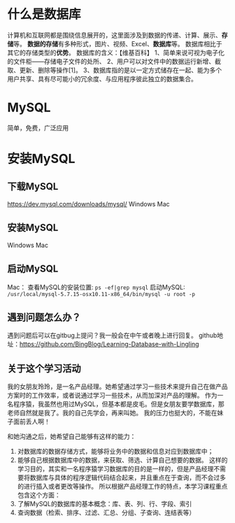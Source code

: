 # 什么是数据库
  计算机和互联网都是围绕信息展开的，这里面涉及到数据的传递、计算、展示、**存储**等。
  **数据的存储**有多种形式，图片、视频、Excel、**数据库**等。
  数据库相比于其它的存储类型的**优势**。
数据库的含义：【维基百科】
1、简单来说可视为电子化的文件柜——存储电子文件的处所、
2、用户可以对文件中的数据运行新增、截取、更新、删除等操作[1]。
3、数据库指的是以一定方式储存在一起、能为多个用户共享、具有尽可能小的冗余度、与应用程序彼此独立的数据集合。

# MySQL
简单，免费，广泛应用

# 安装MySQL


## 下载MySQL
https://dev.mysql.com/downloads/mysql/
Windows
Mac

## 安装MySQL
Windows
Mac

## 启动MySQL
Mac：
查看MySQL的安装位置: `ps -ef|grep mysql`
启动MySQL: `/usr/local/mysql-5.7.15-osx10.11-x86_64/bin/mysql -u root -p`

## 遇到问题怎么办？
遇到问题后可以在gitbug上提问？我一般会在中午或者晚上进行回复。
github地址：https://github.com/BingBlog/Learning-Database-with-Lingling


## 关于这个学习活动
我的女朋友玲玲，是一名产品经理。她希望通过学习一些技术来提升自己在做产品方案时的工作效率，或者说通过学习一些技术，从而加深对产品的理解。
作为一名程序猿，我虽然也用过MySQL，但基本都是皮毛。但是女朋友要学数据库，那老师自然就是我了。我的自己先学会，再来叫她。
我的压力也挺大的，不能在妹子面前丢人啊！

和她沟通之后，她希望自己能够有这样的能力：
1. 对数据库的数据存储方式，能够将业务中的数据和信息对应到数据库中；
2. 能够自己根据数据库中的数据，来获取、筛选、计算自己想要的数据。
这样的学习目的，其实和一名程序猿学习数据库的目的是一样的，但是产品经理不需要将数据库与具体的程序逻辑代码结合起来，并且重点在于查询，而不会过多的进行插入或者更改等操作。
所以根据产品经理工作的特点，本学习课程重点包含这个方面：
1. 了解MySQL的数据库的基本概念：库、表、列、行、字段、索引
2. 查询数据（检索、排序、过滤、汇总、分组、子查询、连结表等）
